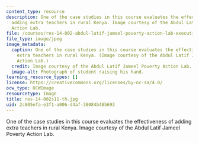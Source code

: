 ```yaml
---
content_type: resource
description: One of the case studies in this course evaluates the effectiveness of
  adding extra teachers in rural Kenya. Image courtesy of the Abdul Latif Jameel Poverty
  Action Lab.
file: /courses/res-14-002-abdul-latif-jameel-poverty-action-lab-executive-training-evaluating-social-programs-2011-spring-2011/2c805efae3f1a006d4af38084b48b693_res-14-002s11-th.jpg
file_type: image/jpeg
image_metadata:
  caption: One of the case studies in this course evaluates the effectiveness of adding
    extra teachers in rural Kenya. (Image courtesy of the Abdul Latif Jameel Poverty
    Action Lab.)
  credit: Image courtesy of the Abdul Latif Jameel Poverty Action Lab.
  image-alt: Photograph of student raising his hand.
learning_resource_types: []
license: https://creativecommons.org/licenses/by-nc-sa/4.0/
ocw_type: OCWImage
resourcetype: Image
title: res-14-002s11-th.jpg
uid: 2c805efa-e3f1-a006-d4af-38084b48b693
---
```

One of the case studies in this course evaluates the effectiveness of adding extra teachers in rural Kenya. Image courtesy of the Abdul Latif Jameel Poverty Action Lab.